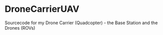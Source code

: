 DroneCarrierUAV
===============

Sourcecode for my Drone Carrier (Quadcopter) - the Base Station and the Drones (ROVs)
